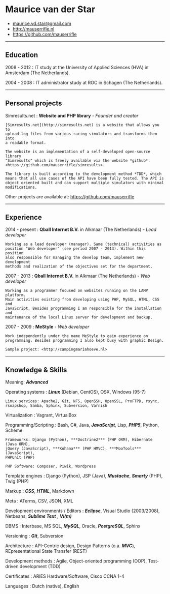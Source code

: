 # Maurice van der Star

* <maurice.vd.star@gmail.com>
* <http://mauserrifle.nl>
* <https://github.com/mauserrifle>

-------------------------------------------------------------------------------

## Education
2008 - 2012
:   IT study at the University of Applied Sciences (HVA) in Amsterdam (The
    Netherlands).

2004 - 2008
:   IT administrator study at ROC in Schagen (The Netherlands).

-------------------------------------------------------------------------------

## Personal projects

Simresults.net
:   **Website and PHP library**
    \-
    *Founder and creator*

    [Simresults.net](http://simresults.net) is a website that allows you to
    upload log files from various racing simulators and transforms them into
    a readable format.

    The website is an implementation of a self-developed open-source library
    "Simresults" which is freely available via the website *github*:
    <https://github.com/mauserrifle/simresults>.

    The library is built according to the development method *TDD*, which
    means that all use cases of the API have been fully tested. The API is
    object oriented built and can support multiple simulators with minimal
    modifications.

Other projects are available at:
<https://github.com/mauserrifle>

-------------------------------------------------------------------------------

## Experience
2014 - present
:   **Qball Internet B.V.** in Alkmaar (The Netherlands)
    \-
    *Lead developer*

    Working as a lead developer (manager). Same (technical) activities as
    position "Web developer" (see period 2007 - 2013). Within this position
    also responsible for managing the develop team, implement new development
    methods and realization of the objectives set for the department.

2007 - 2013
:   **Qball Internet B.V.** in Alkmaar (The Netherlands)
    \-
    *Web developer*

    Working as a programmer focused on websites running on the LAMP platform.
    Main activities existing from developing using PHP, MySQL, HTML, CSS and
    JavaScript. Besides programming I am responsible for the installation and
    maintenance of the local Linux server for development and backup.

2007 - 2009
:   **MeStyle**
    \-
    *Web developer*

    Work independently under the name MeStyle to gain experience on
    programming. Besides programming I also kept busy with graphic Design.

    Sample project: <http://campingmariahoeve.nl>

-------------------------------------------------------------------------------

## Knowledge & Skills

Meaning: ***Advanced***

Operating systems
:   ***Linux*** (Debian, CentOS), OSX, Windows (95-7)

    Linux services: Apache2, Git, NFS, OpenSSH, OpenSSL, ProFTPD, rsync,
    rsnapshop, Samba, Sphinx, Subversion, Varnish

Virtualization
:   Vagrant, VirtualBox

Programming/Scripting
:   Bash, C#, Java, ***JavaScript***, Lisp, ***PHP5***, Python, Scheme

    Frameworks: Django (Python), ***Doctrine2*** (PHP ORM), Hibernate (Java ORM),
    jQuery (JavaScript), ***Kohana*** (PHP HMVC), ***MooTools*** (JavaScript),
    PHPUnit (PHP)

    PHP Software: Composer, Piwik, Wordpress

Template engines
:   Django (Python), JSP (Java), ***Mustache***, ***Smarty*** (PHP), Twig (PHP)

Markup
:   ***CSS***, ***HTML***, Markdown

Meta
:   ATerms, CSV, JSON, XML

Development environments / Editors
:   ***Eclipse***, Visual Studio (2003/2008), Netbeans, ***Sublime Text***
    , ***Vi(m)***

DBMS
:   Interbase, MS SQL, ***MySQL***, Oracle, ***PostgreSQL***, Sphinx

Versioning
:   ***Git***, Subversion

Architecture
:   API-Centric design, Design Patterns (o.a. ***MVC***),
    REpresentational State Transfer (REST)

Development methods
:   Agile, Object-oriented programming (OOP), Test-driven development (TDD)

Certificates
:   ARIES Hardware/Software, Cisco CCNA 1-4

Languages
:   Dutch (native), English
